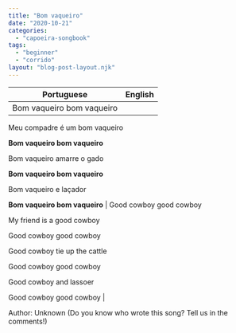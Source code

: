 ```yaml
---
title: "Bom vaqueiro"
date: "2020-10-21"
categories: 
  - "capoeira-songbook"
tags: 
  - "beginner"
  - "corrido"
layout: "blog-post-layout.njk"
---
```


| Portuguese | English |
| --- | --- |
| Bom vaqueiro bom vaqueiro  
  
Meu compadre é um bom vaqueiro  
  
**Bom vaqueiro bom vaqueiro**  
  
Bom vaqueiro amarre o gado  
  
**Bom vaqueiro bom vaqueiro**  
  
Bom vaqueiro e laçador  
  
**Bom vaqueiro bom vaqueiro** | Good cowboy good cowboy  
  
My friend is a good cowboy  
  
Good cowboy good cowboy  
  
Good cowboy tie up the cattle  
  
Good cowboy good cowboy  
  
Good cowboy and lassoer  
  
Good cowboy good cowboy |

<figcaption>

Author: Unknown (Do you know who wrote this song? Tell us in the comments!)

</figcaption>
